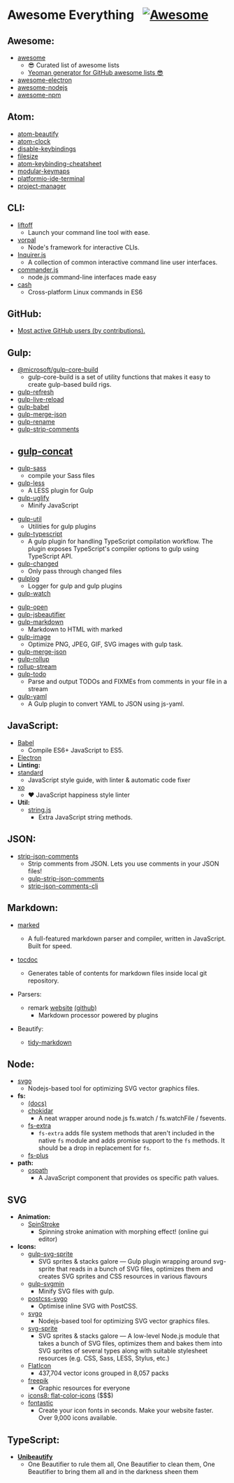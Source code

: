 # Awesome Everything &nbsp; [![Awesome](https://cdn.rawgit.com/sindresorhus/awesome/d7305f38d29fed78fa85652e3a63e154dd8e8829/media/badge.svg)](https://github.com/sindresorhus/awesome)


## Awesome:

  - [awesome](https://github.com/sindresorhus/awesome)
    - 😎 Curated list of awesome lists
    - [Yeoman generator for GitHub awesome lists 😎](https://github.com/dar5hak/generator-awesome-list)
  - [awesome-electron](https://github.com/sindresorhus/awesome-electron)
  - [awesome-nodejs](awesome-nodejs)
  - [awesome-npm](https://github.com/sindresorhus/awesome-npm)

## Atom:

  - [atom-beautify](https://atom.io/packages/atom-beautify)
  - [atom-clock](https://atom.io/packages/atom-clock)
  - [disable-keybindings](https://atom.io/packages/disable-keybindings)
  - [filesize](https://atom.io/packages/filesize)
  - [atom-keybinding-cheatsheet](https://atom.io/packages/keybinding-cheatsheet)
  - [modular-keymaps](https://github.com/danielbayley/atom-modular-keymaps)
  - [platformio-ide-terminal](https://atom.io/packages/platformio-ide-terminal)
  - [project-manager](https://github.com/danielbrodin/atom-project-manager)

## CLI:

  - [liftoff](https://www.npmjs.com/package/liftoff)
    - Launch your command line tool with ease.
  - [vorpal](http://vorpal.js.org/)
    - Node's framework for interactive CLIs.
  - [Inquirer.js](https://github.com/SBoudrias/Inquirer.js)
    - A collection of common interactive command line user interfaces.
  - [commander.js](https://github.com/tj/commander.js)
    - node.js command-line interfaces made easy
  - [cash](https://github.com/dthree/cash)
    - Cross-platform Linux commands in ES6

## GitHub:

  - [Most active GitHub users (by contributions).](https://gist.github.com/paulmillr/2657075/)

## Gulp:

  - [@microsoft/gulp-core-build](https://www.npmjs.com/package/@microsoft/gulp-core-build)
    - gulp-core-build is a set of utility functions that makes it easy to create gulp-based build rigs.
  - [gulp-refresh](https://www.npmjs.com/package/gulp-refresh)
  - [gulp-live-reload](https://github.com/vohof/gulp-livereload)
  - [gulp-babel](https://www.npmjs.com/package/gulp-babel)
  - [gulp-merge-json](https://www.npmjs.com/package/gulp-merge-json)
  - [gulp-rename]()
  - [gulp-strip-comments]()
  - [gulp-concat](https://github.com/contra/gulp-concat)
    -
  - [gulp-sass](https://www.npmjs.com/package/gulp-sass)
    -  compile your Sass files
  - [gulp-less](https://www.npmjs.com/package/gulp-less)
    - A LESS plugin for Gulp
  - [gulp-uglify](https://www.npmjs.com/package/gulp-uglify)
    - Minify JavaScript
  <!-- - [gulp-sourcemaps](gulp-sourcemaps) -->
  - [gulp-util](https://github.com/gulpjs/gulp-util)
    - Utilities for gulp plugins
  - [gulp-typescript](https://www.npmjs.com/package/gulp-typescript)
    - A gulp plugin for handling TypeScript compilation workflow. The plugin exposes TypeScript's compiler options to gulp using TypeScript API.
  - [gulp-changed](https://www.npmjs.com/package/gulp-changed)
    - Only pass through changed files
  - [gulplog](https://www.npmjs.com/package/gulplog)
    - Logger for gulp and gulp plugins
  - [gulp-watch](https://www.npmjs.com/package/gulp-watch)
  <!-- - [gulp-coffee](https://www.npmjs.com/package/gulp-coffee) -->
  - [gulp-open](https://www.npmjs.com/package/gulp-open)
  - [gulp-jsbeautifier](https://www.npmjs.com/package/gulp-jsbeautifier)
  - [gulp-markdown](https://www.npmjs.com/package/gulp-markdown)
    - Markdown to HTML with marked
  - [gulp-image](https://www.npmjs.com/package/gulp-image)
    - Optimize PNG, JPEG, GIF, SVG images with gulp task.
  - [gulp-merge-json](https://www.npmjs.com/package/gulp-merge-json)
  - [gulp-rollup]()
  - [rollup-stream](https://github.com/Permutatrix/rollup-stream)
  - [gulp-todo](https://www.npmjs.com/package/gulp-todo)
    - Parse and output TODOs and FIXMEs from comments in your file in a stream
  - [gulp-yaml](https://www.npmjs.com/package/gulp-yaml)
    - A Gulp plugin to convert YAML to JSON using js-yaml.

## JavaScript:
  - [Babel](https://babeljs.io/)
    - Compile ES6+ JavaScript to ES5.
  - [Electron]()
  - **Linting:**
  - [standard](https://github.com/standard/standard)
    - JavaScript style guide, with linter & automatic code fixer
  - [xo](https://github.com/sindresorhus/xo)
    - ❤️ JavaScript happiness style linter
  - **Util:**
    - [string.js](http://stringjs.com/)
      - Extra JavaScript string methods.

## JSON:

  - [strip-json-comments](https://github.com/sindresorhus/strip-json-comments)
    - Strip comments from JSON. Lets you use comments in your JSON files!
    - [gulp-strip-json-comments](https://github.com/sindresorhus/gulp-strip-json-comments)
    - [strip-json-comments-cli](https://github.com/sindresorhus/strip-json-comments-cli)

## Markdown:

  - [marked](https://github.com/chjj/marked)
    - A full-featured markdown parser and compiler, written in JavaScript. Built for speed.
  - [tocdoc](https://github.com/thlorenz/doctoc)
    - Generates table of contents for markdown files inside local git repository.

  - Parsers:
    - remark [website](http://remark.js.org/) [(github)](https://github.com/wooorm/remark)
      - Markdown processor powered by plugins


  - Beautify:

    - [tidy-markdown](https://github.com/slang800/tidy-markdown)

## Node:
  - [svgo](https://github.com/svg/svgo)
    - Nodejs-based tool for optimizing SVG vector graphics files.
  - **fs:**
    - [(docs)](https://nodejs.org/api/fs.html)
    - [chokidar](https://github.com/paulmillr/chokidar)
      - A neat wrapper around node.js fs.watch / fs.watchFile / fsevents.
    - [fs-extra](https://github.com/jprichardson/node-fs-extra)
      - `fs-extra` adds file system methods that aren't included in the native `fs` module and adds promise support to the `fs` methods. It should be a drop in replacement for `fs`.
    - [fs-plus](https://github.com/atom/fs-plus)
  - **path:**
    - [ospath](https://github.com/jprichardson/ospath)
      - A JavaScript component that provides os specific path values.

## SVG
  - __Animation:__
    - [SpinStroke](https://lichin.me/spinStroke/)
      - Spinning stroke animation with morphing effect! (online gui editor)
  - __Icons:__
    - [gulp-svg-sprite](https://github.com/jkphl/gulp-svg-sprite)
      - SVG sprites & stacks galore — Gulp plugin wrapping around svg-sprite that reads in a bunch of SVG files, optimizes them and creates SVG sprites and CSS resources in various flavours
    - [gulp-svgmin](https://github.com/ben-eb/gulp-svgmin)
      - Minify SVG files with gulp.
    - [postcss-svgo](https://github.com/ben-eb/postcss-svgo)
        - Optimise inline SVG with PostCSS.
    - [svgo](https://github.com/svg/svgo)
      - Nodejs-based tool for optimizing SVG vector graphics files.
    - [svg-sprite](https://github.com/jkphl/svg-sprite)
        - SVG sprites & stacks galore — A low-level Node.js module that takes a bunch of SVG files, optimizes them and bakes them into SVG sprites of several types along with suitable stylesheet resources (e.g. CSS, Sass, LESS, Stylus, etc.)
    - [FlatIcon](http://www.flaticon.com/packs/icon-works)
        - 437,704 vector icons grouped in 8,057 packs
    - [freepik](http://www.freepik.com/)
        - Graphic resources for everyone
    - [icons8: flat-color-icons](https://icons8.com/c/flat-color-icons) ($$$)
    - [fontastic](http://fontastic.me/)
      - Create your icon fonts in seconds. Make your website faster. Over 9,000 icons available.
## TypeScript:

  - [**Unibeautify**](https://github.com/Unibeautify/unibeautify)
    - One Beautifier to rule them all, One Beautifier to clean them, One Beautifier to bring them all and in the darkness sheen them
